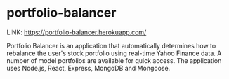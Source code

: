 # portfolio-balancer
LINK: https://portfolio-balancer.herokuapp.com/

Portfolio Balancer is an application that automatically determines how to rebalance the user's stock portfolio using real-time Yahoo Finance data.
A number of model portfolios are available for quick access.
The application uses Node.js, React, Express, MongoDB and Mongoose.
